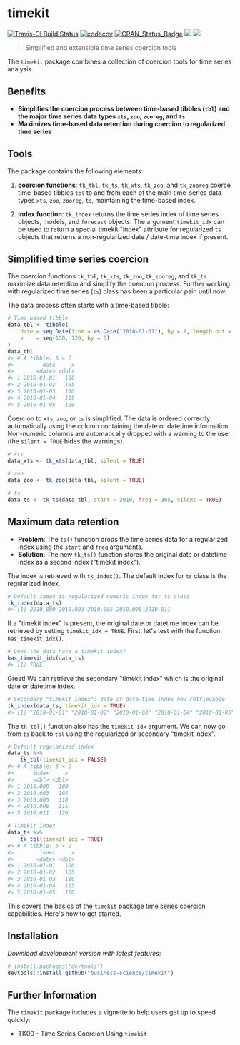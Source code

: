 
<!-- README.md is generated from README.Rmd. Please edit that file -->
timekit
=======

[![Travis-CI Build Status](https://travis-ci.org/business-science/timekit.svg?branch=master)](https://travis-ci.org/business-science/timekit.svg?branch=master) [![codecov](https://codecov.io/gh/business-science/timekit/branch/master/graph/badge.svg)](https://codecov.io/gh/business-science/timekit) [![CRAN\_Status\_Badge](http://www.r-pkg.org/badges/version/timekit)](https://cran.r-project.org/package=timekit) ![](http://cranlogs.r-pkg.org/badges/timekit?color=brightgreen) ![](http://cranlogs.r-pkg.org/badges/grand-total/timekit?color=brightgreen)

> Simplified and extensible time series coercion tools

The `timekit` package combines a collection of coercion tools for time series analysis.

Benefits
--------

-   **Simplifies the coercion process between time-based tibbles (`tbl`) and the major time series data types `xts`, `zoo`, `zooreg`, and `ts`**
-   **Maximizes time-based data retention during coercion to regularized time series**

Tools
-----

The package contains the following elements:

1.  **coercion functions**: `tk_tbl`, `tk_ts`, `tk_xts`, `tk_zoo`, and `tk_zooreg` coerce time-based tibbles `tbl` to and from each of the main time-series data types `xts`, `zoo`, `zooreg`, `ts`, maintaining the time-based index.

2.  **index function**: `tk_index` returns the time series index of time series objects, models, and `forecast` objects. The argument `timekit_idx` can be used to return a special timekit "index" attribute for regularized `ts` objects that returns a non-regularized date / date-time index if present.

Simplified time series coercion
-------------------------------

The coercion functions `tk_tbl`, `tk_xts`, `tk_zoo`, `tk_zooreg`, and `tk_ts` maximize data retention and simplify the coercion process. Further working with regularized time series (`ts`) class has been a particular pain until now.

The data process often starts with a time-based tibble:

``` r
# Time based tibble
data_tbl <- tibble(
    date = seq.Date(from = as.Date("2010-01-01"), by = 1, length.out = 5),
    x    = seq(100, 120, by = 5)
)
data_tbl
#> # A tibble: 5 × 2
#>         date     x
#>       <date> <dbl>
#> 1 2010-01-01   100
#> 2 2010-01-02   105
#> 3 2010-01-03   110
#> 4 2010-01-04   115
#> 5 2010-01-05   120
```

Coercion to `xts`, `zoo`, or `ts` is simplified. The data is ordered correctly automatically using the column containing the date or datetime information. Non-numeric columns are automatically dropped with a warning to the user (the `silent = TRUE` hides the warnings).

``` r
# xts
data_xts <- tk_xts(data_tbl, silent = TRUE)
```

``` r
# zoo
data_zoo <- tk_zoo(data_tbl, silent = TRUE)
```

``` r
# ts
data_ts <- tk_ts(data_tbl, start = 2010, freq = 365, silent = TRUE)
```

Maximum data retention
----------------------

-   **Problem**: The `ts()` function drops the time series data for a regularized index using the `start` and `freq` arguments.
-   **Solution**: The new `tk_ts()` function stores the original date or datetime index as a second index ("timekit index").

The index is retrieved with `tk_index()`. The default index for `ts` class is the regularized index.

``` r
# Default index is regularized numeric index for ts class
tk_index(data_ts) 
#> [1] 2010.000 2010.003 2010.005 2010.008 2010.011
```

If a "timekit index" is present, the original date or datetime index can be retrieved by setting `timekit_idx = TRUE`. First, let's test with the function `has_timekit_idx()`.

``` r
# Does the data have a timekit index?
has_timekit_idx(data_ts)
#> [1] TRUE
```

Great! We can retrieve the secondary "timekit index" which is the original date or datetime index.

``` r
# Secondary "timekit index": date or date-time index now retrievable
tk_index(data_ts, timekit_idx = TRUE)
#> [1] "2010-01-01" "2010-01-02" "2010-01-03" "2010-01-04" "2010-01-05"
```

The `tk_tbl()` function also has the `timekit_idx` argument. We can now go from `ts` back to `tbl` using the regularized or secondary "timekit index".

``` r
# Default regularized index
data_ts %>%
    tk_tbl(timekit_idx = FALSE)
#> # A tibble: 5 × 2
#>      index     x
#>      <dbl> <dbl>
#> 1 2010.000   100
#> 2 2010.003   105
#> 3 2010.005   110
#> 4 2010.008   115
#> 5 2010.011   120

# Timekit index
data_ts %>%
    tk_tbl(timekit_idx = TRUE)
#> # A tibble: 5 × 2
#>        index     x
#>       <date> <dbl>
#> 1 2010-01-01   100
#> 2 2010-01-02   105
#> 3 2010-01-03   110
#> 4 2010-01-04   115
#> 5 2010-01-05   120
```

This covers the basics of the `timekit` package time series coercion capabilities. Here's how to get started.

Installation
------------

*Download development version with latest features*:

``` r
# install.packages("devtools")
devtools::install_github("business-science/timekit")
```

<!-- _Or, download CRAN approved version_: -->
<!-- ```{r, eval = FALSE} -->
<!-- install.packages("timekit") -->
<!-- ``` -->
Further Information
-------------------

The `timekit` package includes a vignette to help users get up to speed quickly:

-   TK00 - Time Series Coercion Using `timekit`

<!-- See the [`tidyquant` vignettes](https://cran.r-project.org/package=tidyquant) for further details on the package. -->
